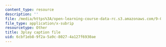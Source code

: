 ```yaml
---
content_type: resource
description: ''
file: /media/https%3A/open-learning-course-data-rc.s3.amazonaws.com/9-00sc-introduction-to-psychology-fall-2011/6cbf1eb89f2a5a9c80274a127f6930ae_v4ur5mna060.vtt
file_type: application/x-subrip
resourcetype: Other
title: 3play caption file
uid: 6cbf1eb8-9f2a-5a9c-8027-4a127f6930ae
---
```

